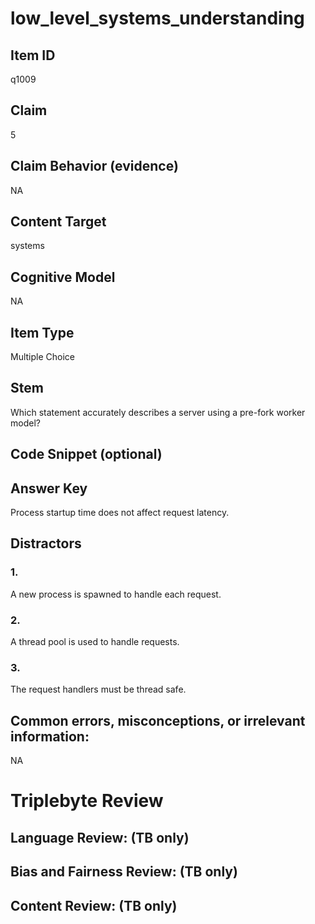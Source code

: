 # low_level_systems_understanding

## Item ID
q1009

## Claim
5

## Claim Behavior (evidence)
NA

## Content Target
systems

## Cognitive Model
NA

## Item Type
Multiple Choice

## Stem
Which statement accurately describes a server using a pre-fork worker model?

## Code Snippet (optional)


## Answer Key
Process startup time does not affect request latency.

## Distractors

### 1.
A new process is spawned to handle each request.

### 2.
A thread pool is used to handle requests.

### 3.
The request handlers must be thread safe.

## Common errors, misconceptions, or irrelevant information:
NA

# Triplebyte Review


## Language Review: (TB only)


## Bias and Fairness Review: (TB only)


## Content Review: (TB only)

